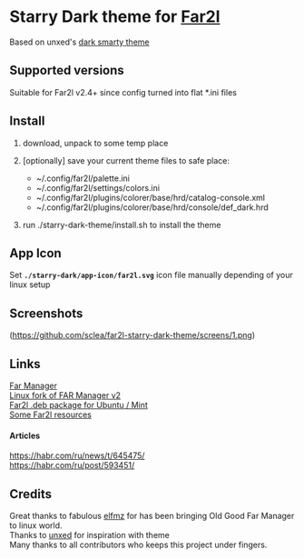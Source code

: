 # Starry Dark theme for [Far2l](https://github.com/elfmz/far2l)

Based on unxed's [dark smarty theme](https://github.com/unxed/far2l-deb/tree/master/themes)

## Supported versions

Suitable for Far2l v2.4+ since config turned into flat *.ini files

## Install

1. download, unpack to some temp place

2. [optionally] save your current theme files to safe place:
	* ~/.config/far2l/palette.ini
	* ~/.config/far2l/settings/colors.ini
	* ~/.config/far2l/plugins/colorer/base/hrd/catalog-console.xml
	* ~/.config/far2l/plugins/colorer/base/hrd/console/def_dark.hrd

3. run ./starry-dark-theme/install.sh to install the theme

## App Icon

Set **```./starry-dark/app-icon/far2l.svg```** icon file manually depending of your linux setup

## Screenshots

(https://github.com/sclea/far2l-starry-dark-theme/screens/1.png)

## Links

[Far Manager](http://farmanager.com/)<br />
[Linux fork of FAR Manager v2](https://github.com/elfmz/far2l)<br />
[Far2l .deb package for Ubuntu / Mint](https://github.com/unxed/far2l-deb/)<br />
[Some Far2l resources](https://github.com/elfmz/far2l/issues/647)

#### Articles
https://habr.com/ru/news/t/645475/<br />
https://habr.com/ru/post/593451/


## Credits

Great thanks to fabulous [elfmz](https://github.com/elfmz/far2l) for has been bringing Old Good Far Manager to linux world.<br />
Thanks to [unxed](https://github.com/unxed/far2l-deb) for inspiration with theme
<br />
Many thanks to all contributors who keeps this project under fingers.

